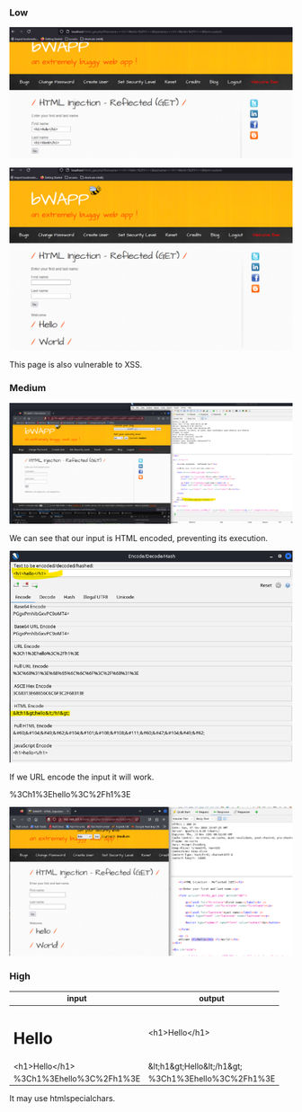### Low

![](../assets/2024-11-17-11-28-38-image.png)

![](../assets/2024-11-17-11-29-23-image.png)

This page is also vulnerable to XSS.

### Medium

![](../assets/2024-11-17-11-58-36-image.png)

We can see that our input is HTML encoded, preventing its execution.

![](../assets/2024-11-17-12-06-35-image.png)

If we URL encode the input it will work.

%3Ch1%3Ehello%3C%2Fh1%3E

![](../assets/2024-11-17-12-09-00-image.png)

### High

| input                      | output                                     |
| -------------------------- | ------------------------------------------ |
| <h1>Hello</h1>             | &lt;h1&gt;Hello&lt;/h1&gt;                 |
| &lt;h1&gt;Hello&lt;/h1&gt; | &amp;lt;h1&amp;gt;Hello&amp;lt;/h1&amp;gt; |
| %3Ch1%3Ehello%3C%2Fh1%3E   | %3Ch1%3Ehello%3C%2Fh1%3E                   |

It may use htmlspecialchars.